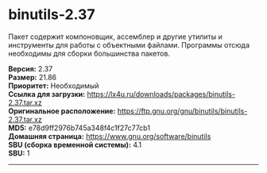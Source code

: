 # binutils-2.37

Пакет содержит компоновщик, ассемблер и другие утилиты и инструменты для работы с объектными файлами. Программы отсюда необходимы для сборки большинства пакетов.

**Версия:** 2.37
<br />
**Размер:** 21.86
<br />
**Приоритет:** Необходимый
<br />
**Ссылка для загрузки:** https://lx4u.ru/downloads/packages/binutils-2.37.tar.xz
<br />
**Оригинальное расположение:** https://ftp.gnu.org/gnu/binutils/binutils-2.37.tar.xz
<br />
**MD5:** e78d9ff2976b745a348f4c1f27c77cb1
<br />
**Домашняя страница:** https://www.gnu.org/software/binutils
        <br />**SBU (сборка временной системы):** 4.1
<br />
**SBU:** 1
***
            